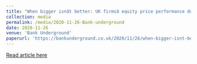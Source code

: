 ```yaml
---
title: "When bigger isnât better: UK firmsâ equity price performance during the Covid-19 pandemic"
collection: media
permalink: /media/2020-11-26-Bank-underground
date: 2020-11-26
venue: 'Bank Underground'
paperurl: 'https://bankunderground.co.uk/2020/11/26/when-bigger-isnt-better-uk-firms-equity-price-performance-during-the-covid-19-pandemic/'
---
```


<a href='https://bankunderground.co.uk/2020/11/26/when-bigger-isnt-better-uk-firms-equity-price-performance-during-the-covid-19-pandemic/'>Read article here</a>
